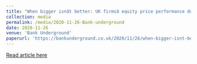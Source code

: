 ```yaml
---
title: "When bigger isnât better: UK firmsâ equity price performance during the Covid-19 pandemic"
collection: media
permalink: /media/2020-11-26-Bank-underground
date: 2020-11-26
venue: 'Bank Underground'
paperurl: 'https://bankunderground.co.uk/2020/11/26/when-bigger-isnt-better-uk-firms-equity-price-performance-during-the-covid-19-pandemic/'
---
```


<a href='https://bankunderground.co.uk/2020/11/26/when-bigger-isnt-better-uk-firms-equity-price-performance-during-the-covid-19-pandemic/'>Read article here</a>
